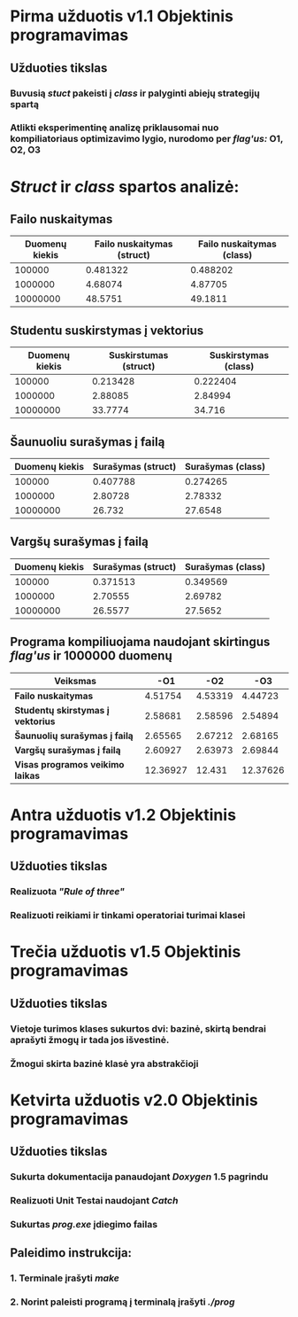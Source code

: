 # Pirma užduotis v1.1 Objektinis programavimas

## Užduoties tikslas

### Buvusią _stuct_ pakeisti į _class_ ir palyginti abiejų strategijų spartą
### Atlikti eksperimentinę analizę priklausomai nuo kompiliatoriaus optimizavimo lygio, nurodomo per _flag'us:_ O1, O2, O3

# _Struct_ ir _class_ spartos analizė:

## Failo nuskaitymas
| **Duomenų kiekis**  | **Failo nuskaitymas (struct)** | **Failo nuskaitymas (class)** |
| ------------------- | ------------------------------- | ------------------------------ |
| 100000 | 0.481322 | 0.488202 |
| 1000000 | 4.68074 | 4.87705 |
| 10000000 | 48.5751 | 49.1811 |

## Studentu suskirstymas į vektorius
| **Duomenų kiekis**  | **Suskirstumas (struct)** | **Suskirstymas (class)** |
| ------------------- | ------------------------------- | ------------------------------ |
| 100000 | 0.213428 | 0.222404 |
| 1000000 | 2.88085 | 2.84994 |
| 10000000 | 33.7774 | 34.716 |

## Šaunuoliu surašymas į failą
| **Duomenų kiekis**  | **Surašymas (struct)** | **Surašymas (class)** |
| ------------------- | ----------------------- | ---------------------- |
| 100000 | 0.407788 | 0.274265 |
| 1000000 | 2.80728 | 2.78332 |
| 10000000 | 26.732 | 27.6548 |

## Vargšų surašymas į failą
| **Duomenų kiekis**  | **Surašymas (struct)** | **Surašymas (class)** |
| ------------------- | ----------------------- | ---------------------- |
| 100000 | 0.371513 | 0.349569 |
| 1000000 | 2.70555 | 2.69782 |
| 10000000 | 26.5577 | 27.5652 |

## Programa kompiliuojama naudojant skirtingus _flag'us_ ir 1000000 duomenų
| **Veiksmas** | **-O1** | **-O2** | **-O3** |
| ------------ | ------- | ------- | ------- |
| **Failo nuskaitymas** | 4.51754 | 4.53319 | 4.44723 |
| **Studentų skirstymas į vektorius** | 2.58681 | 2.58596 | 2.54894 |
| **Šaunuolių surašymas į failą** | 2.65565 | 2.67212 | 2.68165 |
| **Vargšų surašymas į failą** | 2.60927 | 2.63973 | 2.69844 |
| **Visas programos veikimo laikas** | 12.36927 | 12.431 | 12.37626 |

# Antra užduotis v1.2 Objektinis programavimas

## Užduoties tikslas

### Realizuota _"Rule of three"_
### Realizuoti reikiami ir tinkami operatoriai turimai klasei

# Trečia užduotis v1.5 Objektinis programavimas

## Užduoties tikslas

### Vietoje turimos klases sukurtos dvi: bazinė, skirtą bendrai aprašyti žmogų ir tada jos išvestinė.
### Žmogui skirta bazinė klasė yra abstrakčioji

# Ketvirta užduotis v2.0 Objektinis programavimas

## Užduoties tikslas

### Sukurta dokumentacija panaudojant _Doxygen_ 1.5 pagrindu
### Realizuoti Unit Testai naudojant _Catch_
### Sukurtas _prog.exe_ įdiegimo failas


## Paleidimo instrukcija:
### 1. Terminale įrašyti _make_
### 2. Norint paleisti programą į terminalą įrašyti _./prog_


